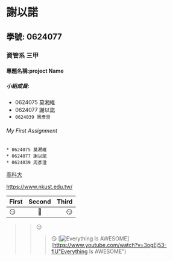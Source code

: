 # 謝以諾
## 學號: 0624077
### 資管系 三甲
#### 專題名稱:project Name
##### 小組成員:
* 0624075 莫湘維
* 0624077 謝以諾
* `0624039 周彥澄`

###### My First Assignment

```
* 0624075 莫湘維
* 0624077 謝以諾
* 0624039 周彥澄
```

[高科大](https://www.nkust.edu.tw/)

<https://www.nkust.edu.tw/>

| First | Second | Third |
|:------|:-----: |------:|
|:smirk:|:poop:|:smirk:|
>>:smirk:
>>>:smirk:
[![Everything Is AWESOME](https://img.youtube.com/vi/StTqXEQ2l-Y/0.jpg)](https://www.youtube.com/watch?v=3ogEj53-flU"Everything Is AWESOME")
